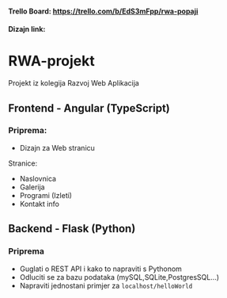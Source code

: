 #### Trello Board: https://trello.com/b/EdS3mFpp/rwa-popaji
#### Dizajn link: 

# RWA-projekt
Projekt iz kolegija Razvoj Web Aplikacija

## Frontend - Angular (TypeScript)
### Priprema:
* Dizajn za Web stranicu

Stranice:
* Naslovnica
* Galerija
* Programi (Izleti)
* Kontakt info

## Backend - Flask (Python)
### Priprema
* Guglati o REST API i kako to napraviti s Pythonom
* Odluciti se za bazu podataka (mySQL,SQLite,PostgresSQL...)
* Napraviti jednostani primjer za `localhost/helloWorld`

